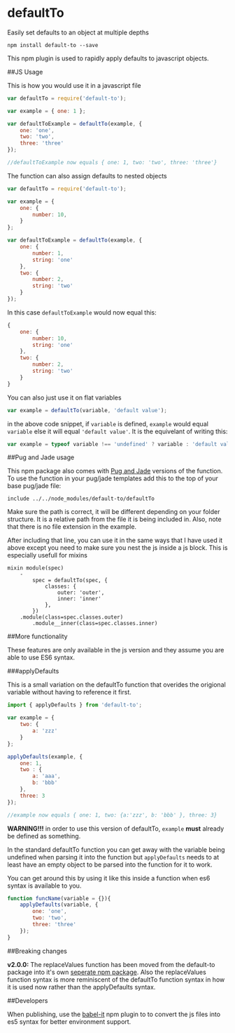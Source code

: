 # defaultTo
Easily set defaults to an object at multiple depths

`````
npm install default-to --save
`````

This npm plugin is used to rapidly apply defaults to javascript objects.

##JS Usage

This is how you would use it in a javascript file

`````js
var defaultTo = require('default-to');

var example = { one: 1 };

var defaultToExample = defaultTo(example, {
    one: 'one',
    two: 'two',
    three: 'three'
});

//defaultToExample now equals { one: 1, two: 'two', three: 'three'}
`````

The function can also assign defaults to nested objects

`````js
var defaultTo = require('default-to');

var example = {
    one: {
        number: 10,
    }
};

var defaultToExample = defaultTo(example, {
    one: {
        number: 1,
        string: 'one'
    },
    two: {
        number: 2,
        string: 'two'
    }
});
`````

In this case `defaultToExample` would now equal this:

`````js
{
    one: {
        number: 10,
        string: 'one'
    },
    two: {
        number: 2,
        string: 'two'
    }
}
`````

You can also just use it on flat variables

`````js
var example = defaultTo(variable, 'default value');
`````

in the above code snippet, if `variable` is defined,  `example` would equal `variable` else it will equal `'default value'`. It is the equivelant of writing this:

````js
var example = typeof variable !== 'undefined' ? variable : 'default value';
````

##Pug and Jade usage

This npm package also comes with [Pug and Jade](https://pugjs.org/api/getting-started.html) versions of the function. To use the function in your pug/jade templates add this to the top of your base pug/jade file:

`````jade
include ../../node_modules/default-to/defaultTo
`````

Make sure the path is correct, it will be different depending on your folder structure. It is a relative path from the file it is being included in. Also, note that there is no file extension in the example.

After including that line, you can use it in the same ways that I have used it above except you need to make sure you nest the js inside a js block. This is especially usefull for mixins

``````jade
mixin module(spec)
    -
        spec = defaultTo(spec, {
            classes: {
                outer: 'outer',
                inner: 'inner'
            },
        })
    .module(class=spec.classes.outer)
        .module__inner(class=spec.classes.inner)
``````

##More functionality

These features are only available in the js version and they assume you are able to use ES6 syntax.

###applyDefaults

This is a small variation on the defaultTo function that overides the origional variable without having to reference it first.

`````js
import { applyDefaults } from 'default-to';

var example = {
    two: {
        a: 'zzz'
    }
};

applyDefaults(example, {
    one: 1,
    two : {
        a: 'aaa',
        b: 'bbb'
    },
    three: 3
});

//example now equals { one: 1, two: {a:'zzz', b: 'bbb' }, three: 3}
`````

**WARNING!!!** in order to use this version of defaultTo, `example` **must** already be defined as something.

In the standard defaultTo function you can get away with the variable being undefined when parsing it into the function but `applyDefaults` needs to at least have an empty object to be parsed into the function for it to work.

You can get around this by using it like this inside a function when es6 syntax is available to you.

`````````js
function funcName(variable = {}){
    applyDefaults(variable, {
        one: 'one',
        two: 'two',
        three: 'three'
    });
}
`````````

##Breaking changes

**v2.0.0:** The replaceValues function has been moved from the default-to package into it's own [seperate npm package](https://www.npmjs.com/package/replace-values). Also the replaceValues function syntax is more reminiscent of the defaultTo function syntax in how it is used now rather than the applyDefaults syntax.

##Developers

When publishing, use the [babel-it](https://github.com/IonicaBizau/babel-it) npm plugin to to convert the js files into es5 syntax for better environment support.